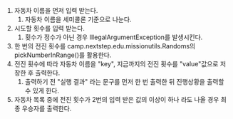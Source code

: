 1. 자동차 이름을 먼저 입력 받는다.
   1. 자동차 이름을 세미콜론 기준으로 나눈다.
2. 시도할 횟수를 입력 받는다.
   1. 횟수가 정수가 아닌 경우 IllegalArgumentException를 발생시킨다.
3. 한 번의 전진 횟수를 camp.nextstep.edu.missionutils.Randoms의 pickNumberInRange()를 활용한다.
4. 전진 횟수에 따라 자동차 이름을 "key", 지금까지의 전진 횟수를 "value"값으로 저장한 후 출력한다.
   1. 출력하기 전 "실행 결과" 라는 문구를 먼저 한 번 출력한 뒤 진행상황을 출력할 수 있게 한다. 
5. 자동차 목록 중에 전진 횟수가 2번의 입력 받은 값의 이상이 하나 라도 나올 경우 최종 우승자를 출력한다.